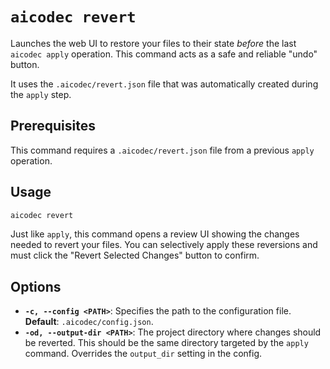 # `aicodec revert`

Launches the web UI to restore your files to their state *before* the last `aicodec apply` operation. This command acts as a safe and reliable "undo" button.

It uses the `.aicodec/revert.json` file that was automatically created during the `apply` step.

## Prerequisites

This command requires a `.aicodec/revert.json` file from a previous `apply` operation.

## Usage

```bash
aicodec revert
```

Just like `apply`, this command opens a review UI showing the changes needed to revert your files. You can selectively apply these reversions and must click the "Revert Selected Changes" button to confirm.

## Options

-   **`-c, --config <PATH>`**: Specifies the path to the configuration file. **Default**: `.aicodec/config.json`.
-   **`-od, --output-dir <PATH>`**: The project directory where changes should be reverted. This should be the same directory targeted by the `apply` command. Overrides the `output_dir` setting in the config.
